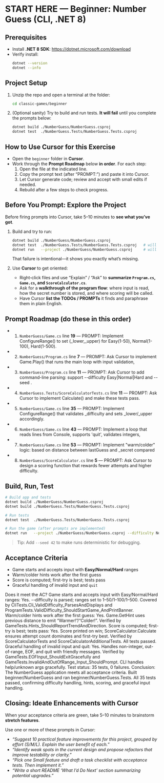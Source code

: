 # START HERE — Beginner: Number Guess (CLI, .NET 8)

## Prerequisites
- Install **.NET 8 SDK**: https://dotnet.microsoft.com/download
- Verify install:
  ```bash
  dotnet --version
  dotnet --info
  ```

## Project Setup
1. Unzip the repo and open a terminal at the folder:
   ```bash
   cd classic-games/beginner
   ```
2. (Optional sanity) Try to build and run tests. **It will fail** until you complete the prompts below:
   ```bash
   dotnet build ./NumberGuess/NumberGuess.csproj
   dotnet test  ./NumberGuess.Tests/NumberGuess.Tests.csproj
   ```

## How to Use Cursor for this Exercise
- Open the `beginner` folder in **Cursor**.
- Work through the **Prompt Roadmap** below **in order**. For each step:
  1. Open the file at the indicated line.
  2. Copy the prompt text (after “PROMPT:”) and paste it into Cursor.
  3. Let Cursor generate code; review and accept with small edits if needed.
  4. Rebuild after a few steps to check progress.


## Before You Prompt: Explore the Project
Before firing prompts into Cursor, take 5–10 minutes to **see what you’ve got**.

1. Build and try to run:
   ```bash
   dotnet build ./NumberGuess/NumberGuess.csproj
   dotnet test  ./NumberGuess.Tests/NumberGuess.Tests.csproj   # will fail at first
   dotnet run   --project ./NumberGuess/NumberGuess.csproj     # will likely throw NotImplementedException
   ```
   That failure is intentional—it shows you exactly what’s missing.

2. Use **Cursor** to get oriented:
   - Right‑click files and use “Explain” / “Ask” to **summarize `Program.cs`, `Game.cs`, and `ScoreCalculator.cs`**.
   - Ask for a **walkthrough of the program flow**: where input is read, how the secret number is stored, and where scoring will be called.
   - Have Cursor **list the TODOs / PROMPTs** it finds and paraphrase them in plain English.


## Prompt Roadmap (do these in this order)
- 1. `NumberGuess/Game.cs` line **19** — PROMPT: Implement ConfigureRange() to set (_lower,_upper) for Easy(1-50), Normal(1-100), Hard(1-500).
- 2. `NumberGuess/Program.cs` line **7** — PROMPT: Ask Cursor to implement Game.Play() that runs the main loop with input validation,
- 3. `NumberGuess/Program.cs` line **11** — PROMPT: Ask Cursor to add command-line parsing: support --difficulty Easy|Normal|Hard and --seed <int>.
- 4. `NumberGuess.Tests/ScoreCalculatorTests.cs` line **11** — PROMPT: Ask Cursor to implement Calculate() and make these tests pass.
- 5. `NumberGuess/Game.cs` line **35** — PROMPT: Implement ConfigureRange() that validates _difficulty and sets _lower/_upper accordingly.
- 6. `NumberGuess/Game.cs` line **43** — PROMPT: Implement a loop that reads lines from Console, supports 'quit', validates integers,
- 7. `NumberGuess/Game.cs` line **53** — PROMPT: Implement "warm/colder" logic: based on distance between lastGuess and _secret compared
- 8. `NumberGuess/ScoreCalculator.cs` line **5** — PROMPT: Ask Cursor to design a scoring function that rewards fewer attempts and higher difficulty.

## Build, Run, Test
```bash
# Build app and tests
dotnet build ./NumberGuess/NumberGuess.csproj
dotnet build ./NumberGuess.Tests/NumberGuess.Tests.csproj

# Run tests
dotnet test  ./NumberGuess.Tests/NumberGuess.Tests.csproj

# Run the game (after prompts are implemented)
dotnet run   --project ./NumberGuess/NumberGuess.csproj --difficulty Normal
```
> Tip: Add `--seed 42` to make runs deterministic for debugging.

## Acceptance Criteria
- Game starts and accepts input with **Easy/Normal/Hard** ranges
- Warm/colder hints work after the first guess
- Score is computed; first-try is best; tests pass
- Graceful handling of invalid input and `quit`

Does it meet the AC?
Game starts and accepts input with Easy/Normal/Hard ranges: Yes.
--difficulty is parsed; ranges set to 1–50/1–100/1–500. Covered by CliTests.Cli_ValidDifficulty_ParsesAndDisplays and ProgramTests.ValidDifficulty_ShouldStartGame_AndPrintBanner.
Warm/colder hints work after the first guess: Yes.
Game.GetHint uses previous distance to emit “Warmer!”/“Colder!”. Verified by GameTests.Hints_ShouldReportTrendAndDirection.
Score is computed; first-try is best; tests pass: Yes.
Score printed on win; ScoreCalculator.Calculate ensures attempt count dominates and first-try best. Verified by ScoreCalculatorTests and ScoreCalculatorAdditionalTests. All tests passed.
Graceful handling of invalid input and quit: Yes.
Handles non-integer, out-of-range, EOF, and quit with friendly messages. Verified by GameTests.EOFInput_ShouldExitGracefully and GameTests.InvalidAndOutOfRange_Input_ShouldPrompt. CLI handles help/unknown args gracefully.
Test status: 35 tests, 0 failures.
Conclusion: The NumberGuess application meets all acceptance criteria.
Built beginner/NumberGuess and ran beginner/NumberGuess.Tests. All 35 tests passed, confirming difficulty handling, hints, scoring, and graceful input handling.

## Closing: Ideate Enhancements with Cursor
When your acceptance criteria are green, take 5–10 minutes to brainstorm **stretch features**.

Use one or more of these prompts in Cursor:
- *“Suggest 10 practical feature improvements for this project, grouped by effort (S/M/L). Explain the user benefit of each.”*
- *“Identify weak spots in the current design and propose refactors that improve testability or clarity.”*
- *“Pick one Small feature and draft a task checklist with acceptance tests. Then implement it.”*
- *“Write a short README ‘What I’d Do Next’ section summarizing potential upgrades.”*
